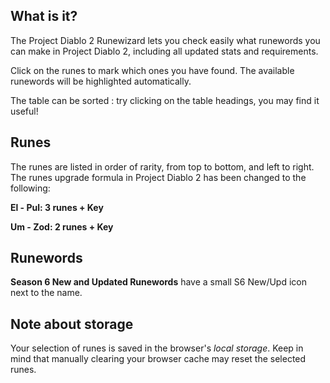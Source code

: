 ## What is it?

The Project Diablo 2 Runewizard lets you check easily what runewords you can make in Project Diablo 2, including all updated stats and requirements.

Click on the runes to mark which ones you have found. The available runewords will be highlighted automatically.

The table can be sorted : try clicking on the table headings, you may find it useful!

## Runes

The runes are listed in order of rarity, from top to bottom, and left to right. The runes upgrade formula in Project Diablo 2 has been changed to the following:

**El - Pul: 3 runes + Key**

**Um - Zod: 2 runes + Key**

## Runewords

**Season 6 New and Updated Runewords** have a small <span class="rw-Table-tdTitlePatch">S6 New/Upd</span> icon next to the name.

## Note about storage

Your selection of runes is saved in the browser's _local storage_. Keep in mind that manually clearing your browser cache may reset the selected runes.
